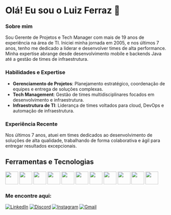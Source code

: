 # Olá! Eu sou o Luiz Ferraz 👋

### Sobre mim
Sou Gerente de Projetos e Tech Manager com mais de 19 anos de experiência na área de TI. Iniciei minha jornada em 2005, e nos últimos 7 anos, tenho me dedicado a liderar e desenvolver times de alta performance. 
Minha expertise abrange desde desenvolvimento mobile e backends Java até a gestão de times de infraestrutura.

### Habilidades e Expertise
- **Gerenciamento de Projetos**: Planejamento estratégico, coordenação de equipes e entrega de soluções complexas.
- **Tech Management**: Gestão de times multidisciplinares focados em desenvolvimento e infraestrutura.
- **Infraestrutura de TI**: Liderança de times voltados para cloud, DevOps e automação de infraestrutura.

### Experiência Recente
Nos últimos 7 anos, atuei em times dedicados ao desenvolvimento de soluções de alta qualidade, trabalhando de forma colaborativa e ágil para entregar resultados excepcionais.

## Ferramentas e Tecnologias
<div style="display: inline-block;">
  <img loading="lazy" src="https://cdn.jsdelivr.net/gh/devicons/devicon/icons/java/java-original.svg" width="40" height="40"/>
  <img src="https://cdn.jsdelivr.net/gh/devicons/devicon@latest/icons/html5/html5-plain-wordmark.svg" width="40" height="40"/>
  <img loading="lazy" src="https://cdn.jsdelivr.net/gh/devicons/devicon/icons/kubernetes/kubernetes-plain.svg" width="40" height="40"/>
  <img src="https://cdn.jsdelivr.net/gh/devicons/devicon@latest/icons/docker/docker-plain-wordmark.svg" width="40" height="40"/>
  <img src="https://cdn.jsdelivr.net/gh/devicons/devicon@latest/icons/amazonwebservices/amazonwebservices-plain-wordmark.svg" width="40" height="40"/>
  <img src="https://cdn.jsdelivr.net/gh/devicons/devicon@latest/icons/azuredevops/azuredevops-original.svg" width="40" height="40"/>
  <img src="https://cdn.jsdelivr.net/gh/devicons/devicon@latest/icons/bash/bash-original.svg" width="40" height="40"/>
  <img loading="lazy" src="https://cdn.jsdelivr.net/gh/devicons/devicon/icons/git/git-original.svg" width="40" height="40"/>
  <img src="https://cdn.jsdelivr.net/gh/devicons/devicon@latest/icons/postman/postman-plain.svg" width="40" height="40"/>
  <img loading="lazy" src="https://cdn.jsdelivr.net/gh/devicons/devicon/icons/jira/jira-original.svg" width="40" height="40"/>
  <img src="https://cdn.jsdelivr.net/gh/devicons/devicon@latest/icons/azure/azure-original.svg" width="40" height="40"/>
</div>

<!--## Stats
![Stats](https://github-readme-stats.vercel.app/api?username=luizhferraz&show_icons=true&theme=radical)
<img loading="lazy" height="194em" src="https://github-readme-stats.vercel.app/api/top-langs/?username=luizhferraz&layout=compact&langs_count=7&theme=dracula">

### Me encontre aqui:
<a href="https://www.linkedin.com/in/luiz-henrique-ferraz" target="_blank"><img loading="lazy" src="https://img.shields.io/badge/-LinkedIn-%230077B5?style=for-the-badge&logo=linkedin&logoColor=white" target="_blank"></a>
<a href="https://discord.com/users/luizhferraz" target="_blank"> <img loading="lazy" src="https://img.shields.io/badge/Discord-7289DA?style=for-the-badge&logo=discord&logoColor=white"></a>
<a href="https://www.instagram.com/luizhferraz/" target="_blank"><img loading="lazy" src="https://img.shields.io/badge/-Instagram-%23E4405F?style=for-the-badge&logo=instagram&logoColor=white" target="_blank"></a>
<a href = "mailto:luizhferraz@gmail.com"><img loading="lazy" src="https://img.shields.io/badge/Gmail-D14836?style=for-the-badge&logo=gmail&logoColor=white" target="_blank"></a>-->
### Me encontre aqui:
[![LinkedIn](https://img.shields.io/badge/LinkedIn-0077B5?style=for-the-badge&logo=linkedin&logoColor=white)](https://www.linkedin.com/in/luiz-henrique-ferraz/)
[![Discord](https://img.shields.io/badge/Discord-5865F2?style=for-the-badge&logo=discord&logoColor=white)](https://discord.com/users/luizhferraz/) 
[![Instagram](https://img.shields.io/badge/Instagram-E4405F?style=for-the-badge&logo=instagram&logoColor=white)](https://www.instagram.com/luizhferraz/) 
[![Gmail](https://img.shields.io/badge/-luizhferraz@gmail.com-D14836?style=for-the-badge&logo=gmail&logoColor=white&link=mailto:luizhferraz@gmail.com)](mailto:luizhferraz@gmail.com) 


